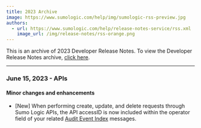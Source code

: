 ```yaml
---
title: 2023 Archive
image: https://www.sumologic.com/help/img/sumologic-rss-preview.jpg
authors:
  - url: https://www.sumologic.com/help/release-notes-service/rss.xml
    image_url: /img/release-notes/rss-orange.png
---
```


This is an archive of 2023 Developer Release Notes. To view the Developer Release Notes archive, [click here](/release-notes-developer/archive).

---
### June 15, 2023 - APIs

#### Minor changes and enhancements

* [New] When performing create, update, and delete requests through Sumo Logic APIs, the API accessID is now included within the operator field of your related [Audit Event Index](/docs/manage/security/audit-indexes/audit-event-index) messages.
